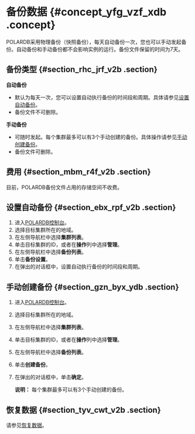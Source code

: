 # 备份数据 {#concept_yfg_vzf_xdb .concept}

POLARDB采用物理备份（快照备份），每天自动备份一次，您也可以手动发起备份。自动备份和手动备份都不会影响实例的运行。备份文件保留的时间为7天。

## 备份类型 {#section_rhc_jrf_v2b .section}

**自动备份**

-   默认为每天一次，您可以设置自动执行备份的时间段和周期。具体请参见[设置自动备份](#)。
-   备份文件不可删除。

**手动备份**

-   可随时发起。每个集群最多可以有3个手动创建的备份。具体操作请参见[手动创建备份](#)。
-   备份文件可删除。

## 费用 {#section_mbm_r4f_v2b .section}

目前，POLARDB备份文件占用的存储空间不收费。

## 设置自动备份 {#section_ebx_rpf_v2b .section}

1.  进入[POLARDB控制台](https://polardb.console.aliyun.com/)。
2.  选择目标集群所在的地域。
3.  在左侧导航栏中选择**集群列表**。
4.  单击目标集群的ID，或者在**操作**列中选择**管理**。
5.  在左侧导航栏中选择**备份列表**。
6.  单击**备份设置**。
7.  在弹出的对话框中，设置自动执行备份的时间段和周期。

## 手动创建备份 {#section_gzn_byx_ydb .section}

1.  进入[POLARDB控制台](https://polardb.console.aliyun.com/)。
2.  选择目标集群所在的地域。
3.  在左侧导航栏中选择**集群列表**。
4.  单击目标集群的ID，或者在**操作**列中选择**管理**。
5.  在左侧导航栏中选择**备份列表**。
6.  单击**创建备份**。
7.  在弹出的对话框中，单击**确定**。

    **说明：** 每个集群最多可以有3个手动创建的备份。


## 恢复数据 {#section_tyv_cwt_v2b .section}

请参见[恢复数据](cn.zh-CN/用户指南/备份与恢复/恢复数据.md)。

